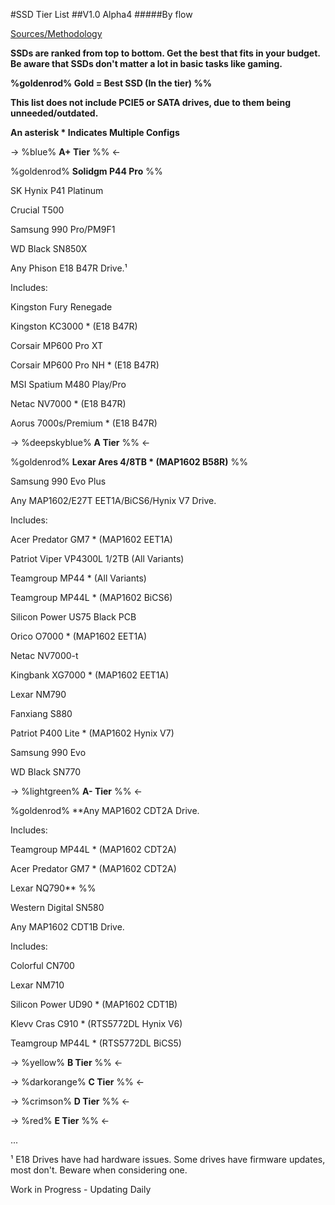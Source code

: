 #SSD Tier List
##V1.0 Alpha4
#####By flow

[Sources/Methodology](https://rentry.co/flowssd-methodology-sources) 

**SSDs are ranked from top to bottom. Get the best that fits in your budget. Be aware that SSDs don't matter a lot in basic tasks like gaming.**

**%goldenrod% Gold = Best SSD (In the tier) %%**

**This list does not include PCIE5 or SATA drives, due to them being unneeded/outdated.**

**An asterisk * Indicates Multiple Configs**

-> %blue% **A+ Tier** %% <-

%goldenrod% **Solidgm P44 Pro** %%

SK Hynix P41 Platinum

Crucial T500

Samsung 990 Pro/PM9F1

WD Black SN850X

Any Phison E18 B47R Drive.¹ 

Includes:

Kingston Fury Renegade

Kingston KC3000 * (E18 B47R)

Corsair MP600 Pro XT

Corsair MP600 Pro NH * (E18 B47R)

MSI Spatium M480 Play/Pro

Netac NV7000 * (E18 B47R)

Aorus 7000s/Premium * (E18 B47R)

-> %deepskyblue% **A Tier** %% <-

%goldenrod% **Lexar Ares 4/8TB * (MAP1602 B58R)** %%

Samsung 990 Evo Plus

Any MAP1602/E27T EET1A/BiCS6/Hynix V7 Drive.

Includes:

Acer Predator GM7 * (MAP1602 EET1A)

Patriot Viper VP4300L 1/2TB (All Variants)

Teamgroup MP44 * (All Variants)

Teamgroup MP44L * (MAP1602 BiCS6)

Silicon Power US75 Black PCB

Orico O7000 * (MAP1602 EET1A)

Netac NV7000-t

Kingbank XG7000 * (MAP1602 EET1A)

Lexar NM790

Fanxiang S880

Patriot P400 Lite * (MAP1602 Hynix V7)

Samsung 990 Evo

WD Black SN770

-> %lightgreen% **A- Tier** %% <-

%goldenrod% **Any MAP1602 CDT2A Drive.

Includes:

Teamgroup MP44L * (MAP1602 CDT2A)

Acer Predator GM7 * (MAP1602 CDT2A)

Lexar NQ790** %%

Western Digital SN580

Any MAP1602 CDT1B Drive.

Includes:

Colorful CN700

Lexar NM710

Silicon Power UD90 * (MAP1602 CDT1B)

Klevv Cras C910 * (RTS5772DL Hynix V6)

Teamgroup MP44L * (RTS5772DL BiCS5)

-> %yellow% **B Tier** %% <-

->  %darkorange% **C Tier** %% <-

->  %crimson% **D Tier** %% <-

->  %red% **E Tier** %% <-

...

¹ E18 Drives have had hardware issues. Some drives have firmware updates, most don't. Beware when considering one.

Work in Progress - Updating Daily

[//]: blue
[//]: deepskyblue
[//]: lightgreen
[//]: yellow
[//]: darkorange
[//]: red
[//]: goldenrod

